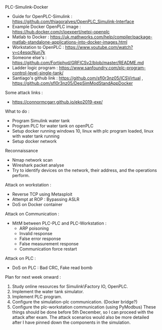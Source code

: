PLC-Simulink-Docker
- Guide for OpenPLC-Simulink : https://github.com/thiagoralves/OpenPLC_Simulink-Interface
- Example Docker OpenPLC image : https://hub.docker.com/r/ioexpert/netpi-openplc
- Matlab to Docker : https://uk.mathworks.com/help/compiler/package-matlab-standalone-applications-into-docker-images.html
- Workstation to OpenPLC : https://www.youtube.com/watch?v=c4esqcNun7k
- Someone else's : https://github.com/Fortiphyd/GRFICSv2/blob/master/README.md
- Ladder logic program : https://www.sanfoundry.com/plc-program-control-level-single-tank/
- Santiago's github link : https://github.com/sfl0r3nz05/ICSVirtual , https://github.com/sfl0r3nz05/DepSimModStandAppDocker


Some attack links :
- https://connormcgarr.github.io/eko2019-exe/

What to do :
- Program Simulink water tank
- Program PLC for water tank on openPLC
- Setup docker running windows 10, linux with plc program loaded, linux with water tank running
- Setup docker network


Reconnaissance
- Nmap network scan
- Wireshark packet analyse
- Try to identify devices on the network, their address, and the operations perform.

Attack on workstation :
- Reverse TCP using Metasploit
- Attempt at ROP : Bypassing ASLR 
- DoS on Docker container

Attack on Communication :
- MitM between PLC-PLC and PLC-Workstation :
    - ARP poisoning
    - Invalid response
    - False error response
    - False measurement response
    - Communication force restart

Attack on PLC :
- DoS on PLC : Bad CRC, Fake read bomb

Plan for next week onward :
1. Study online resources for Simulink\Factory IO, OpenPLC.
2. Implement the water tank simulator. 
3. Implement PLC program.
4. Configure the simulation-plc communication. (Docker bridge?)
5. Configure the plc-workstation communication (using PyModbus)
These things should be done before 5th December, so I can proceed with the attack after exam.
The attack scenarios would also be more detailed after I have pinned down the components in the simulation.

